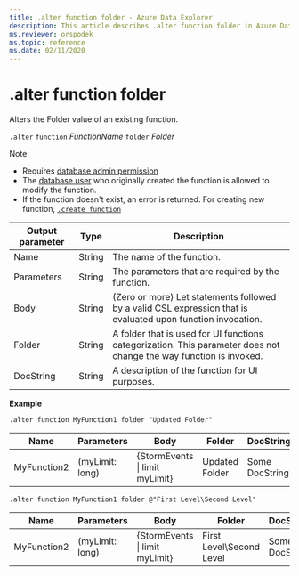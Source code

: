 ```yaml
---
title: .alter function folder - Azure Data Explorer
description: This article describes .alter function folder in Azure Data Explorer.
ms.reviewer: orspodek
ms.topic: reference
ms.date: 02/11/2020
---
```

# .alter function folder

Alters the Folder value of an existing function.

`.alter` `function` *FunctionName* `folder` *Folder*

> [!NOTE]
> * Requires [database admin permission](./access-control/role-based-access-control.md)
> * The [database user](./access-control/role-based-access-control.md) who originally created the function is allowed to modify the function. 
> * If the function doesn't exist, an error is returned. For creating new function, [`.create function`](create-function.md)

|Output parameter |Type |Description
|---|---|--- 
|Name  |String |The name of the function. 
|Parameters  |String |The parameters that are required by the function.
|Body  |String |(Zero or more) Let statements followed by a valid CSL expression that is evaluated upon function invocation.
|Folder|String|A folder that is used for UI functions categorization. This parameter does not change the way function is invoked.
|DocString|String|A description of the function for UI purposes.

**Example** 

```kusto
.alter function MyFunction1 folder "Updated Folder"
```
    
|Name |Parameters |Body|Folder|DocString
|---|---|---|---|---
|MyFunction2 |(myLimit: long)| {StormEvents &#124; limit myLimit}|Updated Folder|Some DocString|

```kusto
.alter function MyFunction1 folder @"First Level\Second Level"
```
    
|Name |Parameters |Body|Folder|DocString
|---|---|---|---|---
|MyFunction2 |(myLimit: long)| {StormEvents &#124; limit myLimit}|First Level\Second Level|Some DocString|